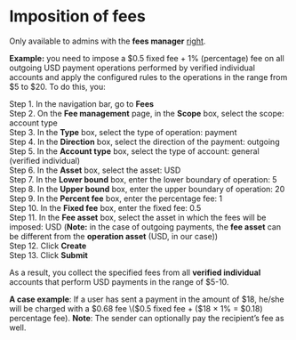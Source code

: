 # Imposition of fees

Only available to admins with the **fees manager** [right](../admin-account-management/rights-of-admins-on-the-platform.md).

**Example:** you need to impose a $0.5 fixed fee + 1% \(percentage\) fee on all outgoing USD payment operations performed by verified individual accounts and apply the configured rules to the operations in the range from $5 to $20. To do this, you:

Step 1. In the navigation bar, go to **Fees**  
Step 2. On the **Fee management** page, in the **Scope** box, select the scope: account type  
Step 3. In the **Type** box, select the type of operation: payment  
Step 4. In the **Direction** box, select the direction of the payment: outgoing  
Step 5. In the **Account type** box, select the type of account: general \(verified individual\)  
Step 6. In the **Asset** box, select the asset: USD  
Step 7. In the **Lower bound** box, enter the lower boundary of operation: 5  
Step 8. In the **Upper bound** box, enter the upper boundary of operation: 20  
Step 9. In the **Percent fee** box, enter the percentage fee: 1  
Step 10. In the **Fixed fee** box, enter the fixed fee: 0.5  
Step 11. In the **Fee asset** box, select the asset in which the fees will be imposed: USD \(**Note:** in the case of outgoing payments, the **fee asset** can be different from the **operation asset** \(USD, in our case\)\)  
Step 12. Click **Create**  
Step 13. Click **Submit**

As a result, you collect the specified fees from all **verified individual** accounts that perform USD payments in the range of $5-10.

**A case example**: If a user has sent a payment in the amount of $18, he/she will be charged with a $0.68 fee \($0.5 fixed fee + \($18 × 1% = $0.18\) percentage fee\). **Note**: The sender can optionally pay the recipient’s fee as well.

